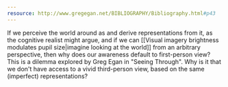 ```yaml
---
resource: http://www.gregegan.net/BIBLIOGRAPHY/Bibliography.html#p43
---
```


If we perceive the world around as and derive representations from it, as the cognitive realist might argue, and if we can [[Visual imagery brightness modulates pupil size|imagine looking at the world]] from an arbitrary perspective, then why does our awareness default to first-person view? This is a dilemma explored by Greg Egan in "Seeing Through". Why is it that we don't have access to a vivid third-person view, based on the same (imperfect) representations?